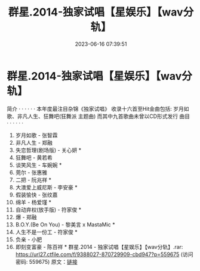 ﻿---
title: 群星.2014-独家试唱【星娱乐】【wav分轨】
date: 2023-06-16 07:39:51
categories: WAV车载音乐、镜像
tags: 华语中文
---
# 群星.2014-独家试唱【星娱乐】【wav分轨】

简介
· · · · · ·
本年度最注目杂锦《独家试唱》
收录十六首至Hit金曲包括: 岁月如歌、非凡人生、狂舞吧(狂舞派 主题曲)
而其中九首歌曲未曾以CD形式发行
曲目
· · · · · ·
01. 岁月如歌 - 张智霖
02. 非凡人生 - 郑融
03. 失恋哲理(剧场版) - 关心妍 *
04. 狂舞吧 - 黄若希
05. 谈笑风生 - 车婉婉 *
06. 莞尔 - 张惠雅
07. 二把 - 阮兆祥 *
08. 大澳爱上威尼斯 - 李安豪 *
09. 假装愉快 - 张纹嘉
10. 绵羊 - 杨爱瑾 *
11. 自动弃权(放手版) - 符家俊 *
12. 爆 - 郑融
13. B.O.Y.(Be On You) - 黎美言 x MastaMic *
14. 人生不是一份工 - 符家俊 *
15. 负亲 - 小肥
16. 即刻变富豪 - 陈百祥 *
群星.2014 - 独家试唱【星娱乐】【wav分轨】.rar: https://url27.ctfile.com/f/9388027-870729909-cbd947?p=559675
(访问密码: 559675)
原文：[链接](https://blog.sina.com.cn/s/blog_1647c7e76010312cz.html)
